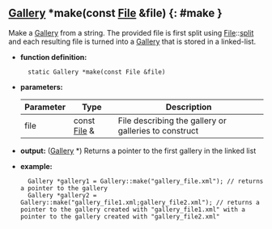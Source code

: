 ## [Gallery](gallery.md) \*make(const [File](../file/file.md) &file) {: #make }

Make a [Gallery](gallery.md) from a string. The provided file is first split using [File](../file/file.md)::[split](../file/functions.md#split-1) and each resulting file is turned into a [Gallery](gallery.md) that is stored in a linked-list.

* **function definition:**

        static Gallery *make(const File &file)

* **parameters:**

    Parameter | Type | Description
    --- | --- | ---
    file | const [File](../file/file.md) & | File describing the gallery or galleries to construct

* **output:** ([Gallery](gallery.md) \*) Returns a pointer to the first gallery in the linked list
* **example:**

        Gallery *gallery1 = Gallery::make("gallery_file.xml"); // returns a pointer to the gallery
        Gallery *gallery2 = Gallery::make("gallery_file1.xml;gallery_file2.xml"); // returns a pointer to the gallery created with "gallery_file1.xml" with a pointer to the gallery created with "gallery_file2.xml"
